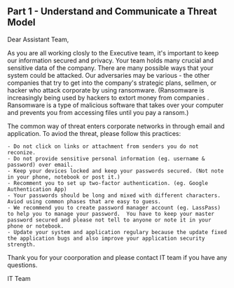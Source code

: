 ## Part 1 - Understand and Communicate a Threat Model

Dear Assistant Team,

As you are all working closly to the Executive team, it's important to keep our information secured and privacy. Your team holds many crucial and sensitive data of the company.  There are many possible ways that your system could be attacked.  Our adversaries may be various - the other companies that try to get into the company's strategic plans, sellmen, or hacker who attack corporate by using ransomware. (Ransomware is increasingly being used by hackers to extort money from companies . Ransomware is a type of malicious software that takes over your computer and prevents you from accessing files until you pay a ransom.)

The common way of threat enters corporate networks in through email and application.  To aviod the threat, please follow this practices:

    - Do not click on links or attachment from senders you do not reconize.
    - Do not provide sensitive personal information (eg. username & password) over email.
    - Keep your devices locked and keep your passwords secured. (Not note in your phone, notebook or post it.)
    - Recomment you to set up two-factor authentication. (eg. Google Authentication App)
    - Your passwords should be long and mixed with different characters.  Aviod using common phases that are easy to guess.
    - We recommend you to create password manager account (eg. LassPass) to help you to manage your password.  You have to keep your master password secured and please not tell to anyone or note it in your phone or notebook.
    - Update your system and application regulary because the update fixed the application bugs and also improve your application security strength.

Thank you for your coorporation and please contact IT team if you have any questions.

IT Team


